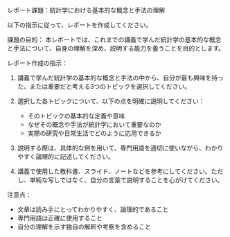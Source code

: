 レポート課題：統計学における基本的な概念と手法の理解

以下の指示に従って、レポートを作成してください。

課題の目的：
本レポートでは、これまでの講義で学んだ統計学の基本的な概念と手法について、自身の理解を深め、説明する能力を養うことを目的とします。

レポート作成の指示：

1. 講義で学んだ統計学の基本的な概念と手法の中から、自分が最も興味を持った、または重要だと考える3つのトピックを選択してください。

2. 選択した各トピックについて、以下の点を明確に説明してください：
   - そのトピックの基本的な定義や意味
   - なぜその概念や手法が統計学において重要なのか
   - 実際の研究や日常生活でどのように応用できるか

3. 説明する際は、具体的な例を用いて、専門用語を適切に使いながら、わかりやすく論理的に記述してください。

4. 講義で使用した教科書、スライド、ノートなどを参考にしてください。ただし、単純な写しではなく、自分の言葉で説明することを心がけてください。

注意点：
- 文章は読み手にとってわかりやすく、論理的であること
- 専門用語は正確に使用すること
- 自分の理解を示す独自の解釈や考察を含めること